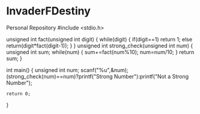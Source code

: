 # InvaderFDestiny
Personal Repository
#include <stdio.h>

unsigned int fact(unsigned int digit)
{
    while(digit)
    {
        if(digit==1)
            return 1;
        else
            return(digit*fact(digit-1));
    }
}
unsigned int strong_check(unsigned int num)
{
    unsigned int sum;
    while(num)
    {
        sum+=fact(num%10);
        num=num/10;
    }
    return sum;
}

int main()
{
    unsigned int num;
    scanf("%u",&num);
    (strong_check(num)==num)?printf("Strong Number"):printf("Not a Strong Number");

    
    return 0;
}
